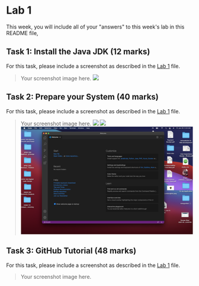 # Lab 1

This week, you will include all of your "answers" to this week's lab in this README file, 

## Task 1: Install the Java JDK (12 marks)

For this task, please include a screenshot as described in the [Lab 1](./lab1.md) file.

> Your screenshot image here.
![](week01_images/screenshot.png)

## Task 2: Prepare your System (40 marks)

For this task, please include a screenshot as described in the [Lab 1](./lab1.md) file.

> Your screenshot image here.
![](week01_images/screenshot1.png)
![](week01_images/screenshot2.png)
![](week01_images/screenshot3.png)


## Task 3: GitHub Tutorial (48 marks)

For this task, please include a screenshot as described in the [Lab 1](./lab1.md) file.

> Your screenshot image here.

